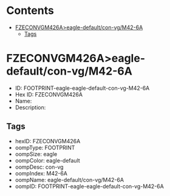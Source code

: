 



Contents
========

* [FZECONVGM426A>eagle-default/con-vg/M42-6A](#fzeconvgm426aeagle-defaultcon-vgm42-6a)
	* [Tags](#tags)

# FZECONVGM426A>eagle-default/con-vg/M42-6A

- ID: FOOTPRINT-eagle-eagle-default-con-vg-M42-6A
- Hex ID: FZECONVGM426A
- Name: 
- Description: 

## Tags

- hexID: FZECONVGM426A
- oompType: FOOTPRINT
- oompSize: eagle
- oompColor: eagle-default
- oompDesc: con-vg
- oompIndex: M42-6A
- oompName: eagle-default/con-vg/M42-6A
- oompID: FOOTPRINT-eagle-eagle-default-con-vg-M42-6A
